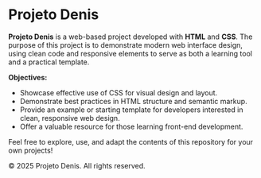 
<div class="header"><h1>Projeto Denis</h1></div>

<p>
  <b>Projeto Denis</b> is a web-based project developed with <b>HTML</b> and <b>CSS</b>. The purpose of this project is to demonstrate modern web interface design, using clean code and responsive elements to serve as both a learning tool and a practical template.
</p>

<div class="objective">
  <b>Objectives:</b>
  <ul>
    <li>Showcase effective use of CSS for visual design and layout.</li>
    <li>Demonstrate best practices in HTML structure and semantic markup.</li>
    <li>Provide an example or starting template for developers interested in clean, responsive web design.</li>
    <li>Offer a valuable resource for those learning front-end development.</li>
  </ul>
</div>

<p>
  Feel free to explore, use, and adapt the contents of this repository for your own projects!
</p>

<div class="footer">
  &copy; 2025 Projeto Denis. All rights reserved.
</div>
